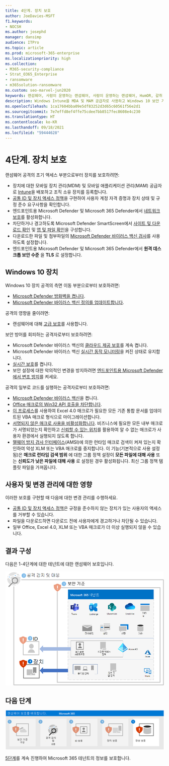 ```yaml
---
title: 4단계. 장치 보호
author: JoeDavies-MSFT
f1.keywords:
- NOCSH
ms.author: josephd
manager: dansimp
audience: ITPro
ms.topic: article
ms.prod: microsoft-365-enterprise
ms.localizationpriority: high
ms.collection:
- M365-security-compliance
- Strat_O365_Enterprise
- ransomware
- m365solution-ransomware
ms.custom: seo-marvel-jun2020
keywords: 랜섬웨어, 사람이 운영하는 랜섬웨어, 사람이 운영하는 랜섬웨어, HumOR, 갈취 공격, 랜섬웨어 공격, 암호화, 크립토바이러스
description: Windows Intune을 MDA 및 MAM 공급자로 사용하고 Windows 10 보안 기능을 사용하여 랜섬웨어 공격으로부터 Microsoft 365 리소스를 보호하세요.
ms.openlocfilehash: 1ca17604bba09e5df83252d3d65c60561f56e2d1
ms.sourcegitcommit: 7e7effd8ef4ffe75cdee7bb8517fec8608e4c230
ms.translationtype: HT
ms.contentlocale: ko-KR
ms.lasthandoff: 09/18/2021
ms.locfileid: "59444628"
---
```

# <a name="step-4-protect-devices"></a>4단계. 장치 보호

랜섬웨어 공격의 초기 액세스 부분으로부터 장치를 보호하려면:

- 장치에 대한 모바일 장치 관리(MDM) 및 모바일 애플리케이션 관리(MAM) 공급자로 [Intune](/mem/intune/fundamentals/what-is-intune)을 배포하고 조직 소유 장치를 등록합니다.
- [공통 ID 및 장치 액세스 정책](/microsoft-365/security/office-365-security/identity-access-policies)을 구현하여 사용자 계정 자격 증명과 장치 상태 및 규정 준수 요구사항을 확인합니다.
- 엔드포인트용 Microsoft Defender 및 Microsoft 365 Defender에서 [네트워크 보호](/microsoft-365/security/defender-endpoint/network-protection)를 활성화합니다.
- 차단하거나 경고하도록 Microsoft Defender SmartScreen에서 [사이트 및 다운로드 확인](/windows/security/threat-protection/microsoft-defender-smartscreen/microsoft-defender-smartscreen-available-settings) 및 [앱 및 파일 확인](/windows/security/threat-protection/microsoft-defender-smartscreen/microsoft-defender-smartscreen-available-settings)을 구성합니다.
- 다운로드한 파일 및 첨부파일의 [Microsoft Defender 바이러스 백신 검사](/microsoft-365/security/defender-endpoint/configure-advanced-scan-types-microsoft-defender-antivirus)를 사용하도록 설정합니다.
- 엔드포인트용 Microsoft Defender 및 Microsoft 365 Defender에서 **원격 데스크톱 보안 수준** 을 **TLS** 로 설정합니다.

## <a name="windows-10-devices"></a>Windows 10 장치

Windows 10 장치 공격의 측면 이동 부분으로부터 보호하려면:

- [Microsoft Defender 방화벽을 켭니다](https://support.microsoft.com/windows/turn-microsoft-defender-firewall-on-or-off-ec0844f7-aebd-0583-67fe-601ecf5d774f).
- [Microsoft Defender 바이러스 백신 정의를 업데이트합니다](/en-us/microsoft-365/security/defender-endpoint/manage-updates-baselines-microsoft-defender-antivirus).

공격의 영향을 줄이려면:

- 랜섬웨어에 대해 [고급 보호](/Microsoft-365/security/defender-endpoint/attack-surface-reduction#use-advanced-protection-against-ransomware)를 사용합니다.

보안 방어를 회피하는 공격자로부터 보호하려면:

- Microsoft Defender 바이러스 백신의 [클라우드 제공 보호](/microsoft-365/security/defender-endpoint/enable-cloud-protection-microsoft-defender-antivirus)를 계속 켭니다.
- Microsoft Defender 바이러스 백신 [실시간 동작 모니터링](/microsoft-365/security/defender-endpoint/configure-real-time-protection-microsoft-defender-antivirus)을 켜진 상태로 유지합니다.
- [실시간 보호](/microsoft-365/security/defender-endpoint/configure-real-time-protection-microsoft-defender-antivirus)를 켭니다.
- 보안 설정에 대한 악의적인 변경을 방지하려면 [엔드포인트용 Microsoft Defender에서 변조 방지](/microsoft-365/security/defender-endpoint/prevent-changes-to-security-settings-with-tamper-protection)를 켜세요.

공격의 일부로 코드를 실행하는 공격자로부터 보호하려면:

- [Microsoft Defender 바이러스 백신](/mem/intune/user-help/turn-on-defender-windows)을 켭니다.
- [Office 매크로의 Win32 API 호출을 차단합니다](/microsoft-365/security/defender-endpoint/attack-surface-reduction-rules#block-win32-api-calls-from-office-macros).
- [이 프로세스](https://www.microsoft.com/microsoft-365/blog/2010/02/16/migrating-excel-4-macros-to-vba/)를 사용하여 Excel 4.0 매크로가 필요한 모든 기존 통합 문서를 업데이트된 VBA 매크로 형식으로 마이그레이션합니다.
- [서명되지 않은 매크로 사용을 비활성화합니다](https://support.microsoft.com/topic/enable-or-disable-macros-in-office-files-12b036fd-d140-4e74-b45e-16fed1a7e5c6). 비즈니스에 필요한 모든 내부 매크로가 서명되었는지 확인하고 [신뢰할 수 있는 위치](/deployoffice/security/designate-trusted-locations-for-files-in-office)를 활용하여 알 수 없는 매크로가 사용자 환경에서 실행되지 않도록 합니다.
- [맬웨어 방지 검사 인터페이스](https://www.microsoft.com/security/blog/2021/03/03/xlm-amsi-new-runtime-defense-against-excel-4-0-macro-malware/)(AMSI)에 의한 런타임 매크로 검색이 켜져 있는지 확인하여 악성 XLM 또는 VBA 매크로를 중지합니다. 이 기능(기본적으로 사용 설정됨)은 **매크로 런타임 검색 범위** 에 대한 그룹 정책 설정이 **모든 파일에 대해 사용** 또는 **신뢰도가 낮은 파일에 대해 사용** 로 설정된 경우 활성화됩니다. 최신 그룹 정책 템플릿 파일을 가져옵니다.

## <a name="impact-on-users-and-change-management"></a>사용자 및 변경 관리에 대한 영향

이러한 보호를 구현할 때 다음에 대한 변경 관리를 수행하세요.

- [공통 ID 및 장치 액세스 정책](/microsoft-365/security/office-365-security/identity-access-policies)은 규정을 준수하지 않는 장치가 있는 사용자의 액세스를 거부할 수 있습니다.
- 파일을 다운로드하면 다운로드 전에 사용자에게 경고하거나 차단될 수 있습니다.
- 일부 Office, Excel 4.0, XLM 또는 VBA 매크로가 더 이상 실행되지 않을 수 있습니다.

## <a name="resulting-configuration"></a>결과 구성

다음은 1-4단계에 대한 테넌트에 대한 랜섬웨어 보호입니다.

![4단계 이후 Microsoft 365 테넌트에 대한 랜섬웨어 보호](../media/ransomware-protection-microsoft-365/ransomware-protection-microsoft-365-architecture-step4.png)

## <a name="next-step"></a>다음 단계

[![Microsoft 365를 사용한 랜섬웨어 보호를 위한 5단계](../media/ransomware-protection-microsoft-365/ransomware-protection-microsoft-365-step5.png)](ransomware-protection-microsoft-365-information.md)

[5단계](ransomware-protection-microsoft-365-information.md)를 계속 진행하여 Microsoft 365 테넌트의 정보를 보호합니다. 
